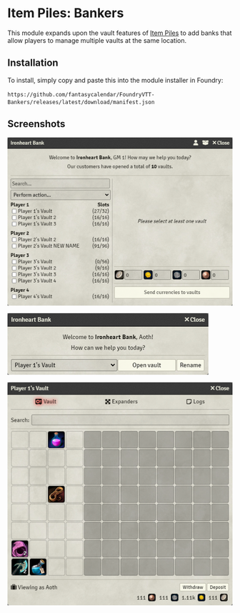 # Item Piles: Bankers

This module expands upon the vault features of [Item Piles](https://github.com/fantasycalendar/FoundryVTT-ItemPiles) to add banks that allow players to manage multiple vaults at the same location.


## Installation

To install, simply copy and paste this into the module installer in Foundry:

`https://github.com/fantasycalendar/FoundryVTT-Bankers/releases/latest/download/manifest.json`


## Screenshots

![GM Bank Management](/docs/images/bank_management.png)

![Banker](/docs/images/banker.png)

![Vault](/docs/images/vault.png)
